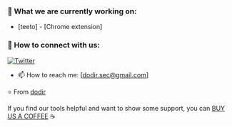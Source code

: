 ### 🔭 What we are currently working on:
- [teeto] - [Chrome extension]

### 🤝 How to connect with us:
[![Twitter](https://img.shields.io/badge/-@DodirSec?style=for-the-badge&logo=twitter&logoColor=white&label=twitter)](https://twitter.com/DodirSec)&nbsp;
- 📫 How to reach me: [dodir.sec@gmail.com]

⭐️ From [dodir](https://github.com/dodir-sec)
  
If you find our tools helpful and want to show some support, you can [BUY US A COFFEE](https://www.buymeacoffee.com/dodirseck) ☕

